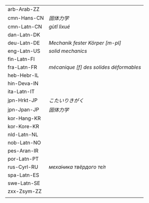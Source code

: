 | | |
|-|-|
| arb-Arab-ZZ |  |
| cmn-Hans-CN | _固体力学_ |
| cmn-Latn-CN | _gùtǐ lìxué_ |
| dan-Latn-DK |  |
| deu-Latn-DE | _Mechanik fester Körper [m-pl]_ |
| eng-Latn-US | _solid mechanics_ |
| fin-Latn-FI |  |
| fra-Latn-FR | _mécanique [f] des solides déformables_ |
| heb-Hebr-IL |  |
| hin-Deva-IN |  |
| ita-Latn-IT |  |
| jpn-Hrkt-JP | _こたいりきがく_ |
| jpn-Jpan-JP | _固体力学_ |
| kor-Hang-KR |  |
| kor-Kore-KR |  |
| nld-Latn-NL |  |
| nob-Latn-NO |  |
| pes-Aran-IR |  |
| por-Latn-PT |  |
| rus-Cyrl-RU | _меха́ника твёрдого те́л_ |
| spa-Latn-ES |  |
| swe-Latn-SE |  |
| zxx-Zsym-ZZ |  |
|  |  |